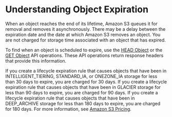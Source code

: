 # Understanding Object Expiration<a name="lifecycle-expire-general-considerations"></a>

 When an object reaches the end of its lifetime, Amazon S3 queues it for removal and removes it asynchronously\. There may be a delay between the expiration date and the date at which Amazon S3 removes an object\. You are not charged for storage time associated with an object that has expired\. 

 To find when an object is scheduled to expire, use the [HEAD Object](https://docs.aws.amazon.com/AmazonS3/latest/API/RESTObjectHEAD.html) or the [GET Object](https://docs.aws.amazon.com/AmazonS3/latest/API/RESTObjectGET.html) API operations\. These API operations return response headers that provide this information\. 

If you create a lifecycle expiration rule that causes objects that have been in INTELLIGENT\_TIERING, STANDARD\_IA, or ONEZONE\_IA storage for less than 30 days to expire, you are charged for 30 days\. If you create a lifecycle expiration rule that causes objects that have been in GLACIER storage for less than 90 days to expire, you are charged for 90 days\. If you create a lifecycle expiration rule that causes objects that have been in DEEP\_ARCHIVE storage for less than 180 days to expire, you are charged for 180 days\. For more information, see [Amazon S3 Pricing](https://aws.amazon.com/s3/pricing/)\.